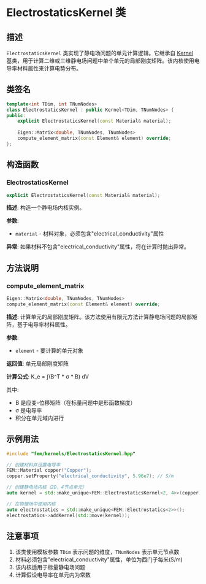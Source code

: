 # ElectrostaticsKernel 类

## 描述

`ElectrostaticsKernel` 类实现了静电场问题的单元计算逻辑。它继承自 [Kernel](Kernel.md) 基类，用于计算二维或三维静电场问题中单个单元的局部刚度矩阵。该内核使用电导率材料属性来计算电势分布。

## 类签名

```cpp
template<int TDim, int TNumNodes>
class ElectrostaticsKernel : public Kernel<TDim, TNumNodes> {
public:
    explicit ElectrostaticsKernel(const Material& material);
    
    Eigen::Matrix<double, TNumNodes, TNumNodes>
    compute_element_matrix(const Element& element) override;
};
```

## 构造函数

### ElectrostaticsKernel

```cpp
explicit ElectrostaticsKernel(const Material& material);
```

**描述**: 构造一个静电场内核实例。

**参数**:
- `material` - 材料对象，必须包含"electrical_conductivity"属性

**异常**: 如果材料不包含"electrical_conductivity"属性，将在计算时抛出异常。

## 方法说明

### compute_element_matrix

```cpp
Eigen::Matrix<double, TNumNodes, TNumNodes>
compute_element_matrix(const Element& element) override;
```

**描述**: 计算单元的局部刚度矩阵。该方法使用有限元方法计算静电场问题的局部矩阵，基于电导率材料属性。

**参数**:
- `element` - 要计算的单元对象

**返回值**: 单元局部刚度矩阵

**计算公式**: 
K_e = ∫(B^T * σ * B) dV

其中:
- B 是应变-位移矩阵（在标量问题中是形函数梯度）
- σ 是电导率
- 积分在单元域内进行

## 示例用法

```cpp
#include "fem/kernels/ElectrostaticsKernel.hpp"

// 创建材料并设置电导率
FEM::Material copper("Copper");
copper.setProperty("electrical_conductivity", 5.96e7); // S/m

// 创建静电场内核（2D，4节点单元）
auto kernel = std::make_unique<FEM::ElectrostaticsKernel<2, 4>>(copper);

// 在物理场中使用内核
auto electrostatics = std::make_unique<FEM::Electrostatics<2>>();
electrostatics->addKernel(std::move(kernel));
```

## 注意事项

1. 该类使用模板参数 `TDim` 表示问题的维度，`TNumNodes` 表示单元节点数
2. 材料必须包含"electrical_conductivity"属性，单位为西门子每米(S/m)
3. 该内核适用于标量静电场问题
4. 计算假设电导率在单元内为常数